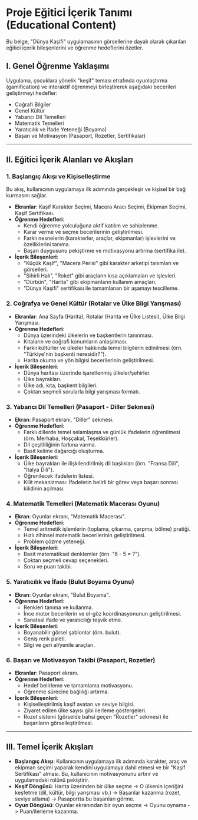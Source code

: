 # Proje Eğitici İçerik Tanımı (Educational Content)

Bu belge, "Dünya Kaşifi" uygulamasının görsellerine dayalı olarak çıkarılan eğitici içerik bileşenlerini ve öğrenme hedeflerini özetler.

## I. Genel Öğrenme Yaklaşımı

Uygulama, çocuklara yönelik "keşif" teması etrafında oyunlaştırma (gamification) ve interaktif öğrenmeyi birleştirerek aşağıdaki becerileri geliştirmeyi hedefler:

* Coğrafi Bilgiler
* Genel Kültür
* Yabancı Dil Temelleri
* Matematik Temelleri
* Yaratıcılık ve İfade Yeteneği (Boyama)
* Başarı ve Motivasyon (Pasaport, Rozetler, Sertifikalar)

---

## II. Eğitici İçerik Alanları ve Akışları

### 1. Başlangıç Akışı ve Kişiselleştirme

Bu akış, kullanıcının uygulamaya ilk adımında gerçekleşir ve kişisel bir bağ kurmasını sağlar.

* **Ekranlar**: Kaşif Karakter Seçimi, Macera Aracı Seçimi, Ekipman Seçimi, Kaşif Sertifikası.
* **Öğrenme Hedefleri**:
    * Kendi öğrenme yolculuğuna aktif katılım ve sahiplenme.
    * Karar verme ve seçme becerilerinin geliştirilmesi.
    * Farklı nesnelerin (karakterler, araçlar, ekipmanlar) işlevlerini ve özelliklerini tanıma.
    * Başarı duygusunu pekiştirme ve motivasyonu artırma (sertifika ile).
* **İçerik Bileşenleri**:
    * "Küçük Kaşif", "Macera Perisi" gibi karakter arketipi tanımları ve görselleri.
    * "Sihirli Halı", "Roket" gibi araçların kısa açıklamaları ve işlevleri.
    * "Dürbün", "Harita" gibi ekipmanların kullanım amaçları.
    * "Dünya Kaşifi" sertifikası ile tamamlanan bir aşamayı tescilleme.

### 2. Coğrafya ve Genel Kültür (Rotalar ve Ülke Bilgi Yarışması)

* **Ekranlar**: Ana Sayfa (Harita), Rotalar (Harita ve Ülke Listesi), Ülke Bilgi Yarışması.
* **Öğrenme Hedefleri**:
    * Dünya üzerindeki ülkelerin ve başkentlerin tanınması.
    * Kıtaların ve coğrafi konumların anlaşılması.
    * Farklı kültürler ve ülkeler hakkında temel bilgilerin edinilmesi (örn. "Türkiye'nin başkenti neresidir?").
    * Harita okuma ve yön bilgisi becerilerinin geliştirilmesi.
* **İçerik Bileşenleri**:
    * Dünya haritası üzerinde işaretlenmiş ülkeler/şehirler.
    * Ülke bayrakları.
    * Ülke adı, kıta, başkent bilgileri.
    * Çoktan seçmeli sorularla bilgi yarışması formatı.

### 3. Yabancı Dil Temelleri (Pasaport - Diller Sekmesi)

* **Ekran**: Pasaport ekranı, "Diller" sekmesi.
* **Öğrenme Hedefleri**:
    * Farklı dillerde temel selamlaşma ve günlük ifadelerin öğrenilmesi (örn. Merhaba, Hoşçakal, Teşekkürler).
    * Dil çeşitliliğinin farkına varma.
    * Basit kelime dağarcığı oluşturma.
* **İçerik Bileşenleri**:
    * Ülke bayrakları ile ilişkilendirilmiş dil başlıkları (örn. "Fransa Dili", "İtalya Dili").
    * Öğrenilecek ifadelerin listesi.
    * Kilit mekanizması: İfadelerin belirli bir görev veya başarı sonrası kilidinin açılması.

### 4. Matematik Temelleri (Matematik Macerası Oyunu)

* **Ekran**: Oyunlar ekranı, "Matematik Macerası".
* **Öğrenme Hedefleri**:
    * Temel aritmetik işlemlerin (toplama, çıkarma, çarpma, bölme) pratiği.
    * Hızlı zihinsel matematik becerilerinin geliştirilmesi.
    * Problem çözme yeteneği.
* **İçerik Bileşenleri**:
    * Basit matematiksel denklemler (örn. "6 - 5 = ?").
    * Çoktan seçmeli cevap seçenekleri.
    * Soru ve puan takibi.

### 5. Yaratıcılık ve İfade (Bulut Boyama Oyunu)

* **Ekran**: Oyunlar ekranı, "Bulut Boyama".
* **Öğrenme Hedefleri**:
    * Renkleri tanıma ve kullanma.
    * İnce motor becerilerin ve el-göz koordinasyonunun geliştirilmesi.
    * Sanatsal ifade ve yaratıcılığı teşvik etme.
* **İçerik Bileşenleri**:
    * Boyanabilir görsel şablonlar (örn. bulut).
    * Geniş renk paleti.
    * Silgi ve geri al/yenile araçları.

### 6. Başarı ve Motivasyon Takibi (Pasaport, Rozetler)

* **Ekranlar**: Pasaport ekranı.
* **Öğrenme Hedefleri**:
    * Hedef belirleme ve tamamlama motivasyonu.
    * Öğrenme sürecine bağlılığı artırma.
* **İçerik Bileşenleri**:
    * Kişiselleştirilmiş kaşif avatarı ve seviye bilgisi.
    * Ziyaret edilen ülke sayısı gibi ilerleme göstergeleri.
    * Rozet sistemi (görselde bahsi geçen "Rozetler" sekmesi) ile başarıların görselleştirilmesi.

---

## III. Temel İçerik Akışları

* **Başlangıç Akışı**: Kullanıcının uygulamaya ilk adımında karakter, araç ve ekipman seçimi yaparak kendini uygulamaya dahil etmesi ve bir "Kaşif Sertifikası" alması. Bu, kullanıcının motivasyonunu artırır ve uygulamadaki rolünü pekiştirir.
* **Keşif Döngüsü**: Harita üzerinden bir ülke seçme -> O ülkenin içeriğini keşfetme (dil, kültür, bilgi yarışması vb.) -> Başarılar kazanma (rozet, seviye atlama) -> Pasaportta bu başarıları görme.
* **Oyun Döngüsü**: Oyunlar ekranından bir oyun seçme -> Oyunu oynama -> Puan/ilerleme kazanma.
